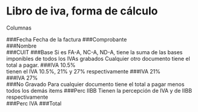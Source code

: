 Libro de iva, forma de cálculo
==============================
Columnas

###Fecha
Fecha de la factura
###Comprobante	
###Nombre	
###CUIT	
###Base	
Si es FA-A, NC-A, ND-A, tiene la suma de las bases imponibles de todos los IVAs grabados
Cualquier otro documento tiene el total a pagar.
###IVA 10.5%	
tienen el IVA 10.5%, 21% y 27% respectivamente
###IVA 21%	
###IVA 27%	
###No Gravado
Para cualquier documento tiene el total a pagar menos todos los demás items	
###Perc IIBB
Tienen la percepción de IVA y de IIBB respectivamente	
###Perc IVA	
###Total


